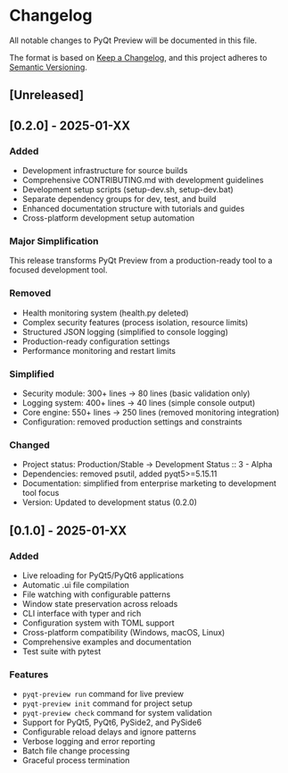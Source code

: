 # Changelog

All notable changes to PyQt Preview will be documented in this file.

The format is based on [Keep a Changelog](https://keepachangelog.com/en/1.0.0/),
and this project adheres to [Semantic Versioning](https://semver.org/spec/v2.0.0.html).

## [Unreleased]

## [0.2.0] - 2025-01-XX

### Added
- Development infrastructure for source builds
- Comprehensive CONTRIBUTING.md with development guidelines
- Development setup scripts (setup-dev.sh, setup-dev.bat)
- Separate dependency groups for dev, test, and build
- Enhanced documentation structure with tutorials and guides
- Cross-platform development setup automation

### Major Simplification  
This release transforms PyQt Preview from a production-ready tool to a focused development tool.

### Removed
- Health monitoring system (health.py deleted)
- Complex security features (process isolation, resource limits)
- Structured JSON logging (simplified to console logging)
- Production-ready configuration settings
- Performance monitoring and restart limits

### Simplified
- Security module: 300+ lines → 80 lines (basic validation only)
- Logging system: 400+ lines → 40 lines (simple console output)
- Core engine: 550+ lines → 250 lines (removed monitoring integration)
- Configuration: removed production settings and constraints

### Changed
- Project status: Production/Stable → Development Status :: 3 - Alpha
- Dependencies: removed psutil, added pyqt5>=5.15.11
- Documentation: simplified from enterprise marketing to development tool focus
- Version: Updated to development status (0.2.0)

## [0.1.0] - 2025-01-XX

### Added
- Live reloading for PyQt5/PyQt6 applications
- Automatic .ui file compilation
- File watching with configurable patterns
- Window state preservation across reloads
- CLI interface with typer and rich
- Configuration system with TOML support
- Cross-platform compatibility (Windows, macOS, Linux)
- Comprehensive examples and documentation
- Test suite with pytest

### Features
- `pyqt-preview run` command for live preview
- `pyqt-preview init` command for project setup
- `pyqt-preview check` command for system validation
- Support for PyQt5, PyQt6, PySide2, and PySide6
- Configurable reload delays and ignore patterns
- Verbose logging and error reporting
- Batch file change processing
- Graceful process termination

